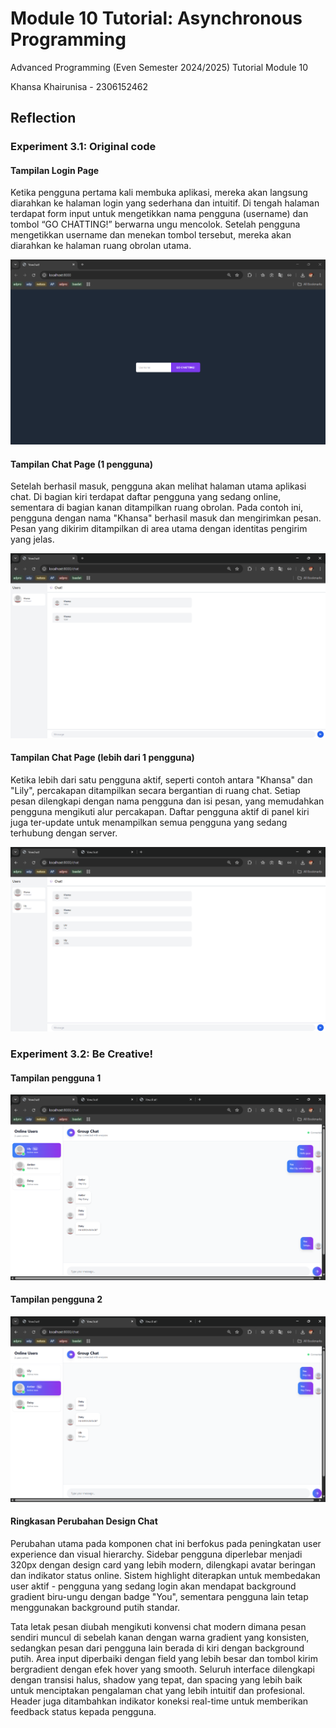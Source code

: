 # Module 10 Tutorial: Asynchronous Programming

Advanced Programming (Even Semester 2024/2025) Tutorial Module 10

Khansa Khairunisa - 2306152462

## Reflection

### Experiment 3.1: Original code

#### Tampilan Login Page

Ketika pengguna pertama kali membuka aplikasi, mereka akan langsung diarahkan ke halaman login yang sederhana dan intuitif. Di tengah halaman terdapat form input untuk mengetikkan nama pengguna (username) dan tombol “GO CHATTING!” berwarna ungu mencolok. Setelah pengguna mengetikkan username dan menekan tombol tersebut, mereka akan diarahkan ke halaman ruang obrolan utama. 

![webchat1](images/webchat1.png)

#### Tampilan Chat Page (1 pengguna)

Setelah berhasil masuk, pengguna akan melihat halaman utama aplikasi chat. Di bagian kiri terdapat daftar pengguna yang sedang online, sementara di bagian kanan ditampilkan ruang obrolan. Pada contoh ini, pengguna dengan nama "Khansa" berhasil masuk dan mengirimkan pesan. Pesan yang dikirim ditampilkan di area utama dengan identitas pengirim yang jelas.

![webchat2](images/webchat2.png)

#### Tampilan Chat Page (lebih dari 1 pengguna)

Ketika lebih dari satu pengguna aktif, seperti contoh antara "Khansa" dan "Lily", percakapan ditampilkan secara bergantian di ruang chat. Setiap pesan dilengkapi dengan nama pengguna dan isi pesan, yang memudahkan pengguna mengikuti alur percakapan. Daftar pengguna aktif di panel kiri juga ter-update untuk menampilkan semua pengguna yang sedang terhubung dengan server.

![webchat3](images/webchat3.png)

### Experiment 3.2: Be Creative!

#### Tampilan pengguna 1

![webchat4](images/webchat4.png)

#### Tampilan pengguna 2

![webchat5](images/webchat5.png)

#### Ringkasan Perubahan Design Chat

Perubahan utama pada komponen chat ini berfokus pada peningkatan user experience dan visual hierarchy. Sidebar pengguna diperlebar menjadi 320px dengan design card yang lebih modern, dilengkapi avatar beringan dan indikator status online. Sistem highlight diterapkan untuk membedakan user aktif - pengguna yang sedang login akan mendapat background gradient biru-ungu dengan badge "You", sementara pengguna lain tetap menggunakan background putih standar.

Tata letak pesan diubah mengikuti konvensi chat modern dimana pesan sendiri muncul di sebelah kanan dengan warna gradient yang konsisten, sedangkan pesan dari pengguna lain berada di kiri dengan background putih. Area input diperbaiki dengan field yang lebih besar dan tombol kirim bergradient dengan efek hover yang smooth. Seluruh interface dilengkapi dengan transisi halus, shadow yang tepat, dan spacing yang lebih baik untuk menciptakan pengalaman chat yang lebih intuitif dan profesional. Header juga ditambahkan indikator koneksi real-time untuk memberikan feedback status kepada pengguna.